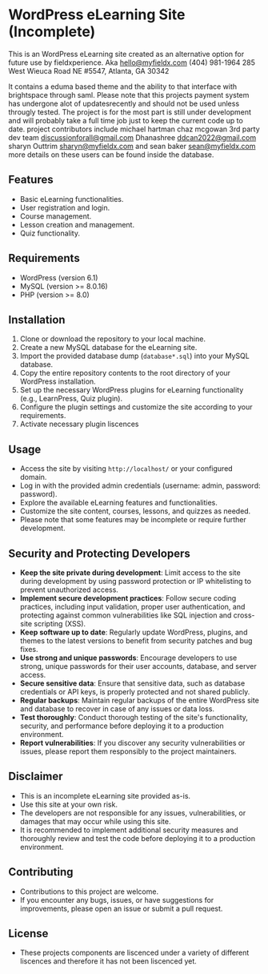 # WordPress eLearning Site (Incomplete)

This is an  WordPress eLearning site created as an alternative option for future use by fieldxperience. Aka hello@myfieldx.com
(404) 981-1964
285 West Wieuca Road NE #5547​,
Atlanta, GA 30342​

It contains a eduma based theme  and the ability to that interface with brightspace through saml. Please note that this projects payment system has undergone alot of updatesrecently and should not be used unless througly tested. The project is for the most part  is still under development and will probably take a full time job just to keep the current code up
to date. project contributors include michael hartman chaz mcgowan 3rd party dev team discussionforall@gmail.com Dhanashree ddcan2022@gmail.com sharyn Outtrim sharyn@myfieldx.com  and sean baker sean@myfieldx.com more details on  these users can be found inside the database. 
 

## Features

- Basic eLearning functionalities.
- User registration and login.
- Course management.
- Lesson creation and management.
- Quiz functionality.

## Requirements

- WordPress (version 6.1)
- MySQL (version >= 8.0.16)
- PHP (version >= 8.0)

## Installation

1. Clone or download the repository to your local machine.
2. Create a new MySQL database for the eLearning site.
3. Import the provided database dump (`database*.sql`) into your MySQL database.
4. Copy the entire repository contents to the root directory of your WordPress installation.
5. Set up the necessary WordPress plugins for eLearning functionality (e.g., LearnPress, Quiz plugin).
6. Configure the plugin settings and customize the site according to your requirements.
7. Activate necessary plugin liscences  


## Usage

- Access the site by visiting `http://localhost/` or your configured domain.
- Log in with the provided admin credentials (username: admin, password: password).
- Explore the available eLearning features and functionalities.
- Customize the site content, courses, lessons, and quizzes as needed.
- Please note that some features may be incomplete or require further development.


## Security and Protecting Developers

- **Keep the site private during development**: Limit access to the site during development by using password protection or IP whitelisting to prevent unauthorized access.
- **Implement secure development practices**: Follow secure coding practices, including input validation, proper user authentication, and protecting against common vulnerabilities like SQL injection and cross-site scripting (XSS).
- **Keep software up to date**: Regularly update WordPress, plugins, and themes to the latest versions to benefit from security patches and bug fixes.
- **Use strong and unique passwords**: Encourage developers to use strong, unique passwords for their user accounts, database, and server access.
- **Secure sensitive data**: Ensure that sensitive data, such as database credentials or API keys, is properly protected and not shared publicly.
- **Regular backups**: Maintain regular backups of the entire WordPress site and database to recover in case of any issues or data loss.
- **Test thoroughly**: Conduct thorough testing of the site's functionality, security, and performance before deploying it to a production environment.
- **Report vulnerabilities**: If you discover any security vulnerabilities or issues, please report them responsibly to the project maintainers.

## Disclaimer

- This is an incomplete eLearning site provided as-is.
- Use this site at your own risk.
- The developers are not responsible for any issues, vulnerabilities, or damages that may occur while using this site.
- It is recommended to implement additional security measures and thoroughly review and test the code before deploying it to a production environment.

## Contributing

- Contributions to this project are welcome.
- If you encounter any bugs, issues, or have suggestions for improvements, please open an issue or submit a pull request.

## License

- These projects components are liscenced under a variety of different liscences and therefore it has not been liscenced yet. 
